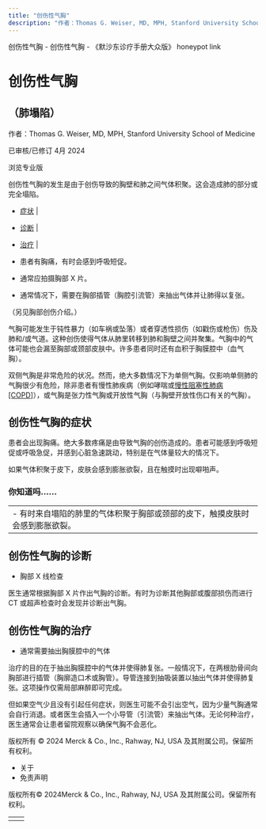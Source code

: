 ```yaml
---
title: "创伤性气胸"
description: "作者：Thomas G. Weiser, MD, MPH, Stanford University School of Medicine"
---
```


﻿创伤性气胸 \- 创伤性气胸 \- 《默沙东诊疗手册大众版》 honeypot link

# 创伤性气胸

## （肺塌陷）

作者：Thomas G. Weiser, MD, MPH, Stanford University School of Medicine

已审核/已修订 4月 2024

浏览专业版

创伤性气胸的发生是由于创伤导致的胸壁和肺之间气体积聚。这会造成肺的部分或完全塌陷。

- [症状](#症状_v12777857_zh) \|
- [诊断](#诊断_v12777872_zh) \|
- [治疗](#治疗_v12777878_zh) \|

- 患者有胸痛，有时会感到呼吸短促。

- 通常应拍摄胸部 X 片。

- 通常情况下，需要在胸部插管（胸腔引流管）来抽出气体并让肺得以复张。


（另见胸部创伤介绍。）

气胸可能发生于钝性暴力（如车祸或坠落）或者穿透性损伤（如戳伤或枪伤）伤及肺和/或气道。这种创伤使得气体从肺里转移到肺和胸壁之间并聚集。气胸中的气体可能也会漏至胸部或颈部皮肤中。许多患者同时还有血积于胸膜腔中（血气胸）。

双侧气胸是非常危险的状况。然而，绝大多数情况下为单侧气胸。仅影响单侧肺的气胸很少有危险，除非患者有慢性肺疾病（例如哮喘或[慢性阻塞性肺病 \[COPD\]](./{F3EA6C75-15A2-4676-B01C-43596BA79A1B}.html)），或气胸是张力性气胸或开放性气胸（与胸壁开放性伤口有关的气胸）。

## 创伤性气胸的症状

患者会出现胸痛。绝大多数疼痛是由导致气胸的创伤造成的。患者可能感到呼吸短促或呼吸急促，并感到心脏急速跳动，特别是在气体量较大的情况下。

如果气体积聚于皮下，皮肤会感到膨胀欲裂，且在触摸时出现噼啪声。

### 你知道吗……

|     |
| --- |
| - 有时来自塌陷的肺里的气体积聚于胸部或颈部的皮下，触摸皮肤时会感到膨胀欲裂。 |

## 创伤性气胸的诊断

- 胸部 X 线检查


医生通常根据胸部 X 片作出气胸的诊断。有时为诊断其他胸部或腹部损伤而进行 CT 或超声检查时会发现并诊断出气胸。

## 创伤性气胸的治疗

- 通常需要抽出胸膜腔中的气体


治疗的目的在于抽出胸膜腔中的气体并使得肺复张。一般情况下，在两根肋骨间向胸部进行插管（胸廓造口术或胸管）。导管连接到抽吸装置以抽出气体并使得肺复张。这项操作仅需局部麻醉即可完成。

但如果空气少且没有引起任何症状，则医生可能不会引出空气，因为少量气胸通常会自行消退。或者医生会插入一个小导管（引流管）来抽出气体。无论何种治疗，医生通常会让患者留院观察以确保气胸不会恶化。



版权所有 © 2024
Merck & Co., Inc., Rahway, NJ, USA 及其附属公司。保留所有权利。

- 关于
- 免责声明

版权所有© 2024Merck & Co., Inc., Rahway, NJ, USA 及其附属公司。保留所有权利。

|     |     |
| --- | --- |
|  |  |